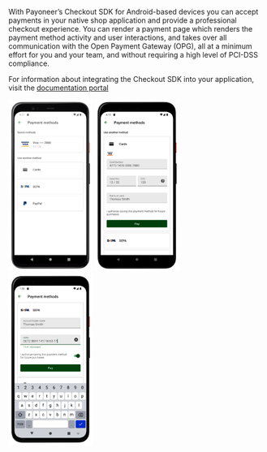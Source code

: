 With Payoneer’s Checkout SDK for Android-based devices you can accept payments in your native shop application and provide a professional checkout experience. You can render a payment page which renders the payment method activity and user interactions, and takes over all communication with the Open Payment Gateway (OPG), all at a minimum effort for you and your team, and without requiring a high level of PCI-DSS compliance.

For information about integrating the Checkout SDK into your application, visit the [documentation portal](https://orchestrationdocs.payoneer.com/docs/checkout-android-sdk)

<img src="docs/payment_methods.png" width="33%"/> <img src="docs/card.png" width="33%"/> <img src="docs/sepa.png" width="33%"/> 